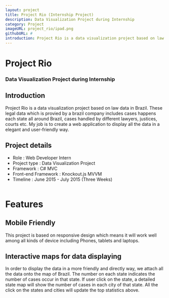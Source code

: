 ```yaml
---
layout: project
title: Project Rio (Internship Project)
description: Data Visualization Project during Internship
category: Project
imageURL: project_rio/ipad.png
githubURL: #
introduction: Project Rio is a data visualization project based on law data in Brazil. These legal data includes cases happens each state all around Brazil, cases handled by different lawyers, justices, courts etc. 
---
```


<div class="component-1" style="background-image:url({{ '/images/project/project_rio/header.jpg' | prepend: site.baseurl }});">
	<div class="col-1-3 col-offset-1-6 component-1-content">
		<h1>Project Rio</h1>
		<h3>Data Visualization Project during Internship</h3>
	</div>
	<div class="clean"></div>
</div>


<div class="row component-2">
	<div class="col-5-12 col-offset-1-12 component-2-left">
		<h2>Introduction</h2>
		<p>Project Rio is a data visualization project based on law data in Brazil. These legal data which is provied by a brazil company includes cases happens each state all around Brazil, cases handled by different lawyers, justices, courts etc. My job is to create a web application to display all the data in a elegant and user-friendly way. </p>
	</div>
	<div class="col-1-3 col-offset-1-6 component-2-right">
		<h2>Project details</h2>
		<ul>
			<li>Role : Web Developer Intern</li>
			<li>Project type : Data Visualization Project</li>
			<li>Framework : C# MVC</li>
			<li>Front-end Framework : Knockout.js MVVM</li>
			<li>Timeline : June 2015 - July 2015 (Three Weeks)</li>
		</ul>
	</div>
</div>
<div class="row col-1-2 col-offset-1-4 divide">
	<img src="{{ '/images/component-line.svg' | prepend: site.baseurl }}" alt="">
</div>
<div class="clean"></div>


<div class="row component-3">
	<h1>Features</h1>
	<div class="col-1-4 col-offset-1-12 component-3-left">
		<h2>Mobile Friendly</h2>
		<p>This project is based on responsive design which means it will work well among all kinds of device including Phones, tablets and laptops.</p>
	</div>
	<div class="col-7-12 col-offset-1-12 component-3-right" style="background-image:url({{ '/images/project/project_rio/mobile2.png' | prepend: site.baseurl }})">
	</div>
</div>

<div class="row component-3">
	<div class="col-7-12 component-3-right" style="background-image:url({{ '/images/project/project_rio/map2.png' | prepend: site.baseurl }})">
	</div>
	<div class="col-1-4 col-offset-1-12 component-3-left">
		<h2>Interactive maps for data displaying</h2>
		<p>In order to display the data in a more friendly and directly way, we attach all the data onto the map of Brazil. The number on each state indicates the number of cases occur in that state. If user click on the state, a detailed state map will show the number of cases in each city of that state. All the click on the states and cities will update the top statistics above.</p>
	</div>
</div>
<div class="row col-1-2 col-offset-1-4 divide">
	<img src="{{ '/images/component-line.svg' | prepend: site.baseurl }}" alt="">
</div>